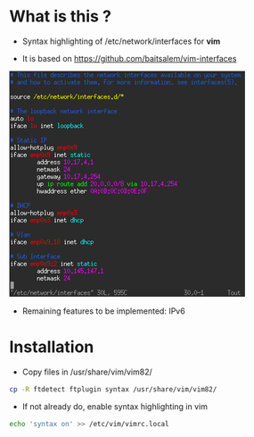 # What is this ?

* Syntax highlighting of /etc/network/interfaces for **vim**

* It is based on https://github.com/baitsalem/vim-interfaces

![Example](./screenshots/example_1_vim_etc_network_interfaces.png)

* Remaining features to be implemented: IPv6

# Installation

* Copy files in /usr/share/vim/vim82/
```bash
cp -R ftdetect ftplugin syntax /usr/share/vim/vim82/
```

* If not already do, enable syntax highlighting in vim
```bash
echo 'syntax on' >> /etc/vim/vimrc.local
```

